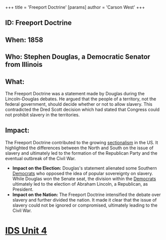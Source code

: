 +++
 title = 'Freeport Doctrine'
[params]
	author = 'Carson West'
+++
## ID: Freeport Doctrine

## When: 1858

## Who: Stephen Douglas, a Democratic Senator from Illinois

## What: 
The Freeport Doctrine was a statement made by Douglas during the Lincoln-Douglas debates.  He argued that the people of a territory, not the federal government, should decide whether or not to allow slavery. This contradicted the Dred Scott decision which had stated that Congress could not prohibit slavery in the territories. 

## Impact: 
The Freeport Doctrine contributed to the growing [sectionalism](./../sectionalism/) in the US. It highlighted the differences between the North and South on the issue of slavery and ultimately led to the formation of the Republican Party and the eventual outbreak of the Civil War. 

* **Impact on the Election:** Douglas's statement alienated some Southern [Democrats](./../democrats/) who opposed the idea of popular sovereignty on slavery. While Douglas won the Senate seat, the division within the [Democrats](./../democrats/) ultimately led to the election of Abraham Lincoln, a Republican, as President. 
* **Impact on the Nation:** The Freeport Doctrine intensified the debate over slavery and further divided the nation.  It made it clear that the issue of slavery could not be ignored or compromised, ultimately leading to the Civil War. 

# [IDS Unit 4](./../ids-unit-4/)